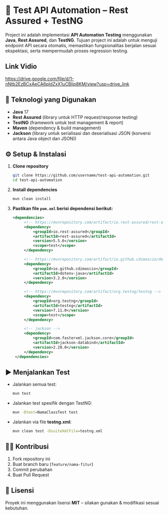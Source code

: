 # 📝 Test API Automation – Rest Assured + TestNG

Project ini adalah implementasi **API Automation Testing** menggunakan **Java**, **Rest Assured**, dan **TestNG**.
Tujuan project ini adalah untuk menguji endpoint API secara otomatis, memastikan fungsionalitas berjalan sesuai ekspektasi, serta mempermudah proses regression testing.


## Link Vidio
https://drive.google.com/file/d/1-nNtb2EzBCxAeCA6pIdZxX1uCBlip8KM/view?usp=drive_link

## 🚀 Teknologi yang Digunakan

- **Java** 17
- **Rest Assured** (library untuk HTTP request/response testing)
- **TestNG** (framework untuk test management & report)
- **Maven** (dependency & build management)
- **Jackson** (library untuk serialisasi dan deserialisasi JSON (konversi antara Java object dan JSON))



## ⚙️ Setup & Instalasi

1. **Clone repository**
   ```bash
   git clone https://github.com/username/test-api-automation.git
   cd test-api-automation
   ```

2. **Install dependencies**
   ```bash
   mvn clean install
   ```

3. **Pastikan file `pom.xml` berisi dependensi berikut:**

   ```xml
   <dependencies>
        <!-- https://mvnrepository.com/artifact/io.rest-assured/rest-assured -->
        <dependency>
            <groupId>io.rest-assured</groupId>
            <artifactId>rest-assured</artifactId>
            <version>5.5.6</version>
            <scope>test</scope>
        </dependency>

        <!-- https://mvnrepository.com/artifact/io.github.cdimascio/dotenv-java -->
        <dependency>
            <groupId>io.github.cdimascio</groupId>
            <artifactId>dotenv-java</artifactId>
            <version>3.2.0</version>
        </dependency>

        <!-- https://mvnrepository.com/artifact/org.testng/testng -->
        <dependency>
            <groupId>org.testng</groupId>
            <artifactId>testng</artifactId>
            <version>7.11.0</version>
            <scope>test</scope>
        </dependency>

        <!-- jackson -->
        <dependency>
            <groupId>com.fasterxml.jackson.core</groupId>
            <artifactId>jackson-databind</artifactId>
            <version>2.20.0</version>
        </dependency>
    </dependencies>
   ```

## ▶️ Menjalankan Test

- Jalankan semua test:
  ```bash
  mvn test
  ```

- Jalankan test spesifik dengan TestNG:
  ```bash
  mvn -Dtest=NamaClassTest test
  ```

- Jalankan via file **testng.xml**:
  ```bash
  mvn clean test -DsuiteXmlFile=testng.xml
  ```


## 🧑‍💻 Kontribusi

1. Fork repository ini
2. Buat branch baru (`feature/nama-fitur`)
3. Commit perubahan
4. Buat Pull Request

## 📄 Lisensi

Proyek ini menggunakan lisensi **MIT** – silakan gunakan & modifikasi sesuai kebutuhan.
